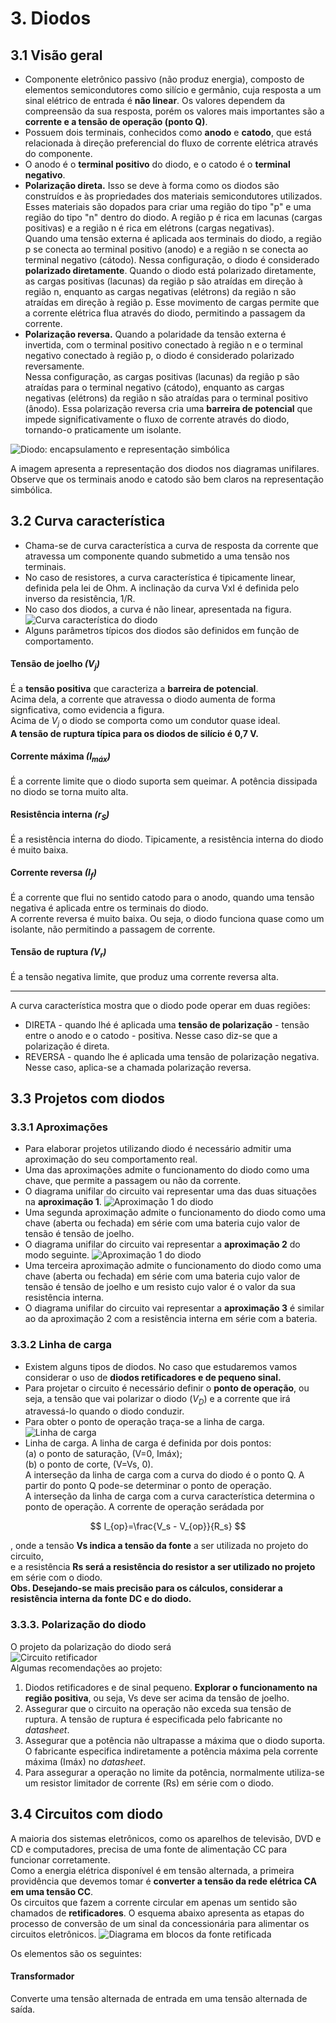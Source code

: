 # 3. Diodos

## 3.1 Visão geral
- Componente eletrônico passivo (não produz energia), composto de elementos semicondutores como silício e germânio,
cuja resposta a um sinal elétrico de entrada é **não linear**.
Os valores dependem da compreensão da sua resposta, porém os valores mais importantes são a **corrente e a tensão de operação (ponto Q)**.
- Possuem dois terminais, conhecidos como **anodo** e **catodo**, que está relacionada à direção preferencial do fluxo de corrente elétrica
através do componente.
- O anodo é o **terminal positivo** do diodo, e o catodo é o **terminal negativo**.
- **Polarização direta.**
Isso se deve à forma como os diodos são construídos e às propriedades dos materiais semicondutores utilizados.  
Esses materiais são dopados para criar uma região do tipo "p" e uma região do tipo "n" dentro do diodo.
A região p é rica em lacunas (cargas positivas) e a região n é rica em elétrons (cargas negativas).  
Quando uma tensão externa é aplicada aos terminais do diodo, a região p se conecta ao terminal positivo (anodo) e 
a região n se conecta ao terminal negativo (cátodo). Nessa configuração, o diodo é considerado **polarizado diretamente**.
Quando o diodo está polarizado diretamente, as cargas positivas (lacunas) da região p são atraídas em direção à região n,
enquanto as cargas negativas (elétrons) da região n são atraídas em direção à região p.
Esse movimento de cargas permite que a corrente elétrica flua através do diodo, permitindo a passagem da corrente.
- **Polarização reversa.**
Quando a polaridade da tensão externa é invertida, com o terminal positivo conectado à região n e o terminal negativo conectado à região p, o diodo é considerado polarizado reversamente.  
Nessa configuração, as cargas positivas (lacunas) da região p são atraídas para o terminal negativo (cátodo),
enquanto as cargas negativas (elétrons) da região n são atraídas para o terminal positivo (ânodo).
Essa polarização reversa cria uma **barreira de potencial** que impede significativamente o fluxo de corrente através do diodo,
tornando-o praticamente um isolante.

![Diodo: encapsulamento e representação simbólica](/eletronica/imageElt/diodo.jpg)  

A imagem apresenta a representação dos diodos nos diagramas unifilares.  
Observe que os terminais anodo e catodo são bem claros na representação simbólica.

## 3.2 Curva característica
- Chama-se de curva característica a curva de resposta da corrente que atravessa um componente quando submetido a uma tensão nos terminais.
- No caso de resistores, a curva característica é tipicamente linear, definida pela lei de Ohm. A inclinação da curva VxI é definida pelo inverso da resistência, 1/R.
- No caso dos diodos, a curva é não linear, apresentada na figura.  
![Curva característica do diodo](/eletronica/imageElt/curvadiodo.jpg)  
- Alguns parâmetros típicos dos diodos são definidos em função de comportamento.  
#### Tensão de joelho *(V<sub>j</sub>)*
É a **tensão positiva** que caracteriza a **barreira de potencial**.   
Acima dela, a corrente que atravessa o diodo aumenta de forma signficativa, como evidencia a figura.   
Acima de *V<sub>j</sub>* o diodo se comporta como um condutor quase ideal.  
**A tensão de ruptura típica para os diodos de silício é 0,7 V.**
#### Corrente máxima *(I<sub>máx</sub>)*
É a corrente limite que o diodo suporta sem queimar. A potência dissipada no diodo se torna muito alta.
#### Resistência interna *(r<sub>S</sub>)*
É a resistência interna do diodo. Tipicamente, a resistência interna do diodo é muito baixa.
#### Corrente reversa *(I<sub>f</sub>)*
É a corrente que flui no sentido catodo para o anodo, quando uma tensão negativa é aplicada entre os terminais do diodo.  
A corrente reversa é muito baixa. Ou seja, o diodo funciona quase como um isolante, não permitindo a passagem de corrente.
#### Tensão de ruptura *(V<sub>r</sub>)*
É a tensão negativa limite, que produz uma corrente reversa alta.
___
A curva característica mostra que o diodo pode operar em duas regiões:
- DIRETA - quando lhé é aplicada uma **tensão de polarização** - tensão entre o anodo e o catodo - positiva. Nesse caso diz-se que a polarização é direta.
- REVERSA - quando lhe é aplicada uma tensão de polarização negativa. Nesse caso, aplica-se a chamada polarização reversa.

## 3.3 Projetos com diodos
### 3.3.1 Aproximações
- Para elaborar projetos utilizando diodo é necessário admitir uma aproximação do seu comportamento real.
- Uma das aproximações admite o funcionamento do diodo como uma chave, que permite a passagem ou não da corrente.
- O diagrama unifilar do circuito vai representar uma das duas situações na **aproximação 1**.
![Aproximação 1 do diodo](/eletronica/imageElt/diodoaproximacao1.jpg)  
- Uma segunda aproximação admite o funcionamento do diodo como uma chave (aberta ou fechada) em série com uma bateria cujo valor de tensão é tensão de joelho.
- O diagrama unifilar do circuito vai representar a **aproximação 2** do modo seguinte.
![Aproximação 1 do diodo](/eletronica/imageElt/diodoaproximacao2.jpg)
- Uma terceira aproximação admite o funcionamento do diodo como uma chave (aberta ou fechada) em série com uma bateria cujo valor de tensão é tensão de joelho e um resisto cujo valor é o valor da sua resistência interna.
- O diagrama unifilar do circuito vai representar a **aproximação 3** é similar ao da aproximação 2 com a resistência interna em série com a bateria.

### 3.3.2 Linha de carga
- Existem alguns tipos de diodos. No caso que estudaremos vamos considerar o uso de **diodos retificadores e de pequeno sinal.**
- Para projetar o circuito é necessário definir o **ponto de operação**, ou seja, a tensão que vai polarizar o diodo (*V<sub>D</sub>*) e a corrente que irá atravessá-lo quando o diodo conduzir.
- Para obter o ponto de operação traça-se a linha de carga.
![Linha de carga](/eletronica/imageElt/linhacarga.jpg)
- Linha de carga. A linha de carga é definida por dois pontos:   
(a) o ponto de saturação, (V=0, Imáx);   
(b) o ponto de corte, (V=Vs, 0).  
A interseção da linha de carga com a curva do diodo é o ponto Q. A partir do ponto Q pode-se determinar o ponto de operação.   
A interseção da linha de carga com a curva característica determina o ponto de operação.
A corrente de operação serádada por

$$
I_{op}=\frac{V_s - V_{op}}{R_s}
$$

, onde a tensão **Vs indica a tensão da fonte** a ser utilizada no projeto do circuito,  
e a resistência **Rs será a resistência do resistor a ser utilizado no projeto** em série com o diodo.  
**Obs. Desejando-se mais precisão para os cálculos, considerar a resistência interna da fonte DC e do diodo.**  

### 3.3.3. Polarização do diodo
O projeto da polarização do diodo será   
![Circuito retificador](/eletronica/imageElt/retificador.jpg)  
Algumas recomendações ao projeto:
1. Diodos retificadores e de sinal pequeno. **Explorar o funcionamento na região positiva**, ou seja, Vs deve ser acima da tensão de joelho.
2. Assegurar que o circuito na operação não exceda sua tensão de ruptura. A tensão de ruptura é especificada pelo fabricante no *datasheet*.
3. Assegurar que a potência não ultrapasse a máxima que o diodo suporta. O fabricante especifica indiretamente a potência máxima pela corrente máxima (Imáx) no *datasheet*.
4. Para assegurar a operação no limite da potência, normalmente utiliza-se um resistor limitador de corrente (Rs) em série com o diodo.

## 3.4 Circuitos com diodo
A maioria dos sistemas eletrônicos, como os aparelhos de televisão, DVD e
CD e computadores, precisa de uma fonte de alimentação CC para funcionar
corretamente.  
Como a energia elétrica disponível é em tensão alternada, a
primeira providência que devemos tomar é **converter a tensão da rede elétrica
CA em uma tensão CC**.  
Os circuitos que fazem a corrente circular em apenas um sentido
são chamados de **retificadores**.
O esquema abaixo apresenta as etapas do processo de conversão de um sinal da concessionária para alimentar 
os circuitos eletrônicos.
![Diagrama em blocos da fonte retificada](/eletronica/imageElt/fonteretificada.jpg)  

Os elementos são os seguintes:
#### Transformador
Converte uma tensão alternada de entrada em uma tensão alternada de saída.  

